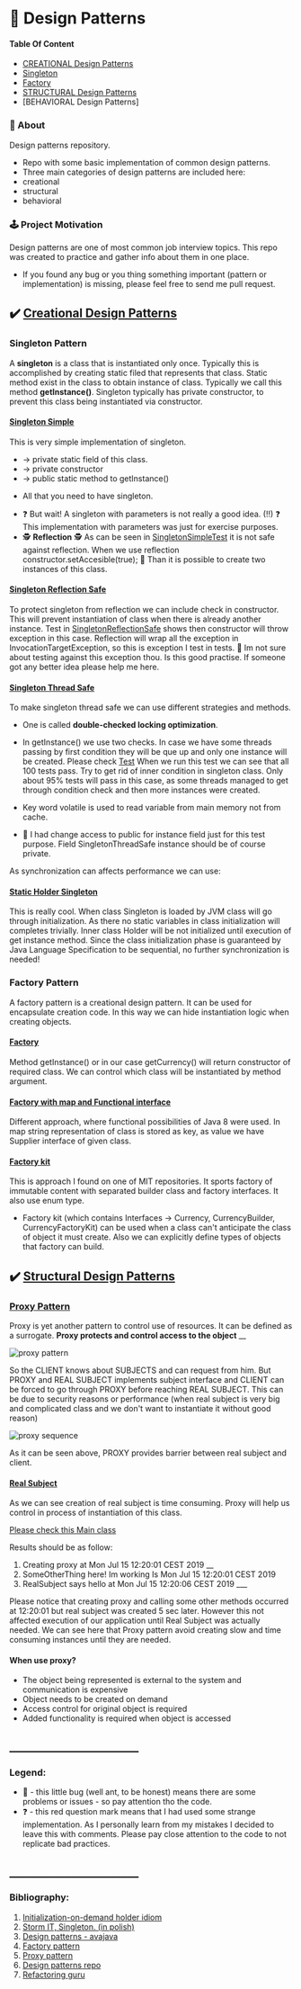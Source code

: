 # 🗿 Design Patterns

#### Table Of Content
- [CREATIONAL Design Patterns](https://github.com/mihuwis/design_patterns#%EF%B8%8F-creational-design-patterns)
- [Singleton](https://github.com/mihuwis/design_patterns#singleton-simple)
- [Factory](https://github.com/mihuwis/design_patterns#factory)
- [STRUCTURAL Design Patterns](https://github.com/mihuwis/design_patterns#%EF%B8%8F-structural-design-patterns)
- [BEHAVIORAL Design Patterns]


### 📮 About
Design patterns repository. 
- Repo with some basic implementation of common design patterns. 
- Three main categories of design patterns are included here:
- creational 
- structural 
- behavioral 


### 🕹 Project Motivation
Design patterns are one of most common job interview topics. This repo was created to practice and gather info about them in one place.
- If you found any bug or you thing something important (pattern or implementation) is missing, please feel free to send me pull request.  

## ✔️ [Creational Design Patterns](src/main/java/com/progresspoint/patterns/creational_patterns)

### Singleton Pattern

A **singleton** is a class that is instantiated only once. 
Typically this is accomplished by creating static filed that represents that class.
Static method exist in the class to obtain instance of class. Typically we call this method **getInstance()**. 
Singleton typically has private constructor, to prevent this class being instantiated via constructor. 

#### [Singleton Simple](src/main/java/com/progresspoint/patterns/creational_patterns/singleton/SingletonSimple.java) 

This is very simple implementation of singleton. 
- -> private static field of this class. 
- -> private constructor 
- -> public static method to getInstance() 
* All that you need to have singleton. 
- ❓ But wait! A singleton with parameters is not really a good idea. (!!) ❓
This implementation with parameters was just for exercise purposes.  
- 🕵️‍ **Reflection** 🕵️‍
As can be seen in [SingletonSimpleTest](src/test/java/com/progresspoint/patterns/creational_patterns/singleton/SingletonSimpleTest.java) 
it is not safe against reflection. 
When we use reflection constructor.setAccesible(true); 🐜 Than it is possible to create two instances of this class. 

#### [Singleton Reflection Safe](src/main/java/com/progresspoint/patterns/creational_patterns/singleton/SingletonReflectionSafe.java)

To protect singleton from reflection we can include check in constructor. 
This will prevent instantiation of class when there is already another instance.
Test in [SingletonReflectionSafe](src/test/java/com/progresspoint/patterns/creational_patterns/singleton/SingletonReflectionSafeTest.java)
shows then constructor will throw exception in this case. 
Reflection will wrap all the exception in InvocationTargetException, so this is exception I test in tests. 
🐜 Im not sure about testing against this exception thou. Is this good practise. If someone got any better idea please help me here.

#### [Singleton Thread Safe](src/main/java/com/progresspoint/patterns/creational_patterns/singleton/SingletonThreadSafe.java)

To make singleton thread safe we can use different strategies and methods. 
- One is called **double-checked locking optimization**. 
- In getInstance() we use two checks. 
In case we have some threads passing by first condition they will be que up and only one instance will be created. 
Please check [Test](src/test/java/com/progresspoint/patterns/creational_patterns/singleton/SingletonReflectionSafeTest.java)
When we run this test we can see that all 100 tests pass. 
Try to get rid of inner condition in singleton class. 
Only about 95% tests will pass in this case, as some threads managed 
to get through condition check and then more instances were created.

- Key word volatile is used to read variable from main memory not from cache. 

- 🐜 I had change access to public for instance field just for this test purpose. 
Field SingletonThreadSafe instance should be of course private. 

As synchronization can affects performance we can use: 

#### [Static Holder Singleton](src/main/java/com/progresspoint/patterns/creational_patterns/singleton/SingletonStaticHolder.java) 
This is really cool. When class Singleton is loaded by JVM class will go through initialization. 
As there no static variables in class initialization will completes trivially. 
Inner class Holder will be not initialized until execution of get instance method. 
Since the class initialization phase is guaranteed by Java Language Specification to be sequential, no further synchronization is needed! 


### Factory Pattern

A factory pattern is a creational design pattern. It can be used for encapsulate creation code. 
In this way we can hide instantiation logic when creating objects. 

#### [Factory](https://github.com/mihuwis/design_patterns/blob/master/src/main/java/com/progresspoint/patterns/creational_patterns/factory/CurrencyFactory.java)
Method getInstance() or in our case getCurrency() will return constructor of required class. 
We can control which class will be instantiated by method argument. 

#### [Factory with map and Functional interface](src/main/java/com/progresspoint/patterns/creational_patterns/factory/CurrencyFunctionalFactory.java)

Different approach, where functional possibilities of Java 8 were used. 
In map string representation of class is stored as key, as value we have Supplier interface of given class.

#### [Factory kit]()

This is approach I found on one of MIT repositories. It sports factory of immutable content with separated builder class
and factory interfaces. It also use enum type.
- Factory kit (which contains Interfaces -> Currency, CurrencyBuilder, CurrencyFactoryKit) can be used when 
a class can't anticipate the class of object it must create. 
Also we can explicitly define types of objects that factory can build. 


## ✔️ [Structural Design Patterns](src/main/java/com/progresspoint/patterns/structural_patterns)

### [Proxy Pattern](src/main/java/com/progresspoint/patterns/structural_patterns/proxy)
Proxy is yet another pattern to control use of resources. It can be defined as a surrogate. 
**Proxy protects and control access to the object**
__

![proxy pattern](https://github.com/mihuwis/design_patterns/blob/master/src/main/resources/img/proxy_pattern.png?raw=true)

So the CLIENT knows about SUBJECTS and can request from him. But PROXY and REAL SUBJECT implements subject interface 
and CLIENT can be forced to go through PROXY before reaching REAL SUBJECT. 
This can be due to security reasons or performance (when real subject is very big and complicated class and we don't want 
to instantiate it without good reason)

![proxy sequence](https://github.com/mihuwis/design_patterns/blob/master/src/main/resources/img/proxy_seq.png?raw=true)

As it can be seen above, PROXY provides barrier between real subject and client.

#### [Real Subject](src/main/java/com/progresspoint/patterns/structural_patterns/proxy/RealSubject.java)
As we can see creation of real subject is time consuming. Proxy will help us control in process of instantiation of this class.

[Please check this Main class](src/main/java/com/progresspoint/patterns/Main.java)

Results should be as follow: 
1. Creating proxy at Mon Jul 15 12:20:01 CEST 2019 __
2. SomeOtherThing here! Im working Is Mon Jul 15 12:20:01 CEST 2019 
3. RealSubject says hello at Mon Jul 15 12:20:06 CEST 2019 ___

Please notice that creating proxy and calling some other methods occurred at 12:20:01 but real subject was created 5 sec later. 
However this not affected execution of our application until Real Subject was actually needed. 
We can see here that Proxy pattern avoid creating slow and time consuming instances until they are needed. 

#### When use proxy? 
- The object being represented is external to the system and communication is expensive
- Object needs to be created on demand
- Access control for original object is required 
- Added functionality is required when object is accessed 
## _______________________
### Legend: 
+ 🐜 - this little bug (well ant, to be honest) means there are some problems or issues - so pay attention tho the code. 
+ ❓ - this red question mark means that I had used some strange implementation. 
As I personally learn from my mistakes I decided to leave this with comments. 
Please pay close attention to the code to not replicate bad practices. 
## _______________________
### Bibliography: 
1. [Initialization-on-demand holder idiom](https://en.wikipedia.org/wiki/Initialization-on-demand_holder_idiom)
2. [Storm IT, Singleton. (in polish)](https://stormit.pl/singleton/)
3. [Design patterns - avajava](http://www.avajava.com/tutorials/categories/design-patterns)
4. [Factory pattern](https://dzone.com/articles/factory-pattern-using-lambda-expression-in-java-8)
5. [Proxy pattern](https://dzone.com/articles/design-patterns-proxy)
6. [Design patterns repo](https://github.com/iluwatar/java-design-patterns)
7. [Refactoring guru](https://refactoring.guru/)

